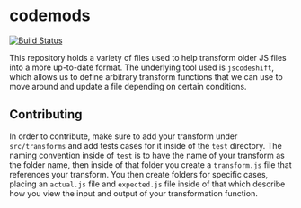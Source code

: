# codemods

[![Build Status](https://travis.innovate.ibm.com/joshblack/codemods.svg?token=fzzzzZdVsvEKkRSKEdP2)](https://travis.innovate.ibm.com/joshblack/codemods)

This repository holds a variety of files used to help transform older JS files into a more up-to-date format. The underlying tool used is `jscodeshift`, which allows us to define arbitrary transform functions that we can use to move around and update a file depending on certain conditions.

## Contributing

In order to contribute, make sure to add your transform under `src/transforms` and add tests cases for it inside of the `test` directory. The naming convention inside of `test` is to have the name of your transform as the folder name, then inside of that folder you create a `transform.js` file that references your transform. You then create folders for specific cases, placing an `actual.js` file and `expected.js` file inside of that which describe how you view the input and output of your transformation function.
